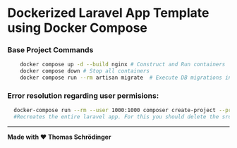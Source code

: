 # Dockerized Laravel App Template using Docker Compose

### **Base Project Commands**

```bash
    docker compose up -d --build nginx # Construct and Run containers
    docker compose down # Stop all containers
    docker compose run --rm artisan migrate  # Execute DB migrations in laravel
```

### Error resolution regarding user permisions:

```bash
  docker-compose run --rm --user 1000:1000 composer create-project --prefer-dist laravel/laravel:^8.0 .
  #Recreates the entire laravel app. For this you should delete the src folder and create it again
```

---

**Made with ♥️ Thomas Schrödinger**
